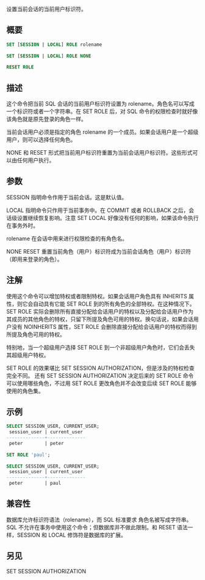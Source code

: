 设置当前会话的当前用户标识符。

## 概要
```sql
SET [SESSION | LOCAL] ROLE rolename
 
SET [SESSION | LOCAL] ROLE NONE
 
RESET ROLE
```

## 描述
这个命令把当前 SQL 会话的当前用户标识符设置为 rolename。角色名可以写成一个标识符或者一个字符串。在 SET ROLE 后，对 SQL 命令的权限检查时就好像该角色就是原先登录的角色一样。

当前会话用户必须是指定的角色 rolename 的一个成员。如果会话用户是一个超级用户，则可以选择任何角色。

NONE 和 RESET 形式把当前用户标识符重置为当前会话用户标识符。这些形式可以由任何用户执行。

## 参数

SESSION
指明命令作用于当前会话。这是默认值。

LOCAL
指明命令只作用于当前事务中。在 COMMIT 或者 ROLLBACK 之后，会话级设置继续恢复影响。注意 SET LOCAL 好像没有任何的影响，如果该命令执行在事务外时。

rolename
在会话中用来进行权限检查的有角色名。

NONE
RESET
重置当前角色（用户）标识符成为当前会话角色（用户）标识符（即用来登录的角色）。

## 注解
使用这个命令可以增加特权或者限制特权。如果会话用户角色具有 INHERITS 属性，则它会自动具有它能 SET ROLE 到的所有角色的全部特权。在这种情况下。SET ROLE 实际会删除所有直接分配给会话用户的特权以及分配给会话用户作为其成员的其他角色的特权，只留下所提及角色可用的特权。换句话说，如果会话用户没有 NOINHERITS 属性，SET ROLE 会删除直接分配给会话用户的特权而得到所提及角色可用的特权。

特别地，当一个超级用户选择 SET ROLE 到一个非超级用户角色时，它们会丢失其超级用户特权。

SET ROLE 的效果堪比 SET SESSION AUTHORIZATION，但是涉及的特权检查完全不同。 还有 SET SESSION AUTHORIZATION 决定后来的 SET ROLE 命令可以使用哪些角色，不过用 SET ROLE 更改角色并不会改变后续 SET ROLE 能够使用的角色集。

## 示例

```sql
SELECT SESSION_USER, CURRENT_USER;
 session_user | current_user 
--------------+--------------
 peter        | peter
 
SET ROLE 'paul';
 
SELECT SESSION_USER, CURRENT_USER;
 session_user | current_user 
--------------+--------------
 peter        | paul
```

## 兼容性
数据库允许标识符语法（rolename），而 SQL 标准要求 角色名被写成字符串。 SQL 不允许在事务中使用这个命令；但数据库并不做此限制。和 RESET 语法一样，SESSION 和 LOCAL 修饰符是数据库的扩展。

## 另见
SET SESSION AUTHORIZATION
